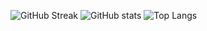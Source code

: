 ![GitHub Streak](http://github-readme-streak-stats.herokuapp.com?user=dannroda&theme=github-dark-blue&mode=weekly)
![GitHub stats](https://github-readme-stats.vercel.app/api?username=dannroda&theme=github_dark&show_icons=true)
![Top Langs](https://github-readme-stats.vercel.app/api/top-langs/?username=dannroda&theme=github_dark)
